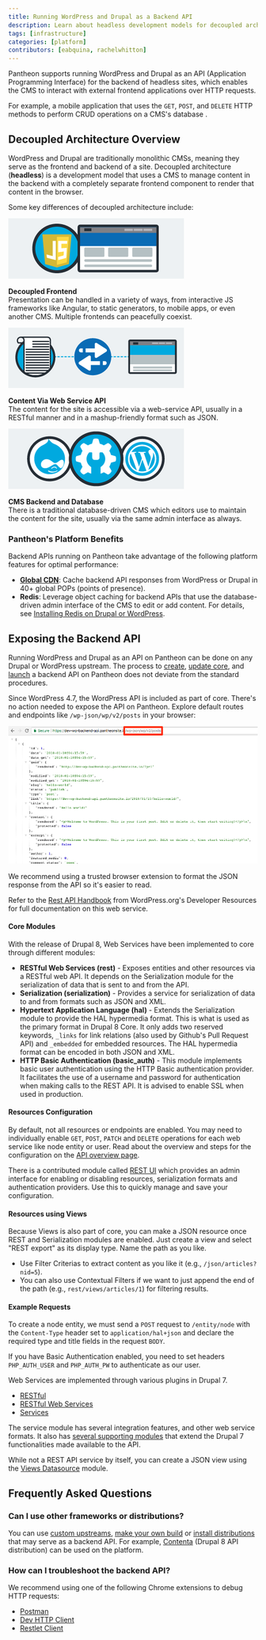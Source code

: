 ```yaml
---
title: Running WordPress and Drupal as a Backend API
description: Learn about headless development models for decoupled architecture on Pantheon.
tags: [infrastructure]
categories: [platform]
contributors: [eabquina, rachelwhitton]
---
```

Pantheon supports running WordPress and Drupal as an API (Application Programming Interface) for the backend of headless sites, which enables the CMS to interact with external frontend applications over HTTP requests.

For example, a mobile application <Popover content="A separate and external frontend application that is not running on Pantheon." /> that uses the `GET`, `POST`, and `DELETE` HTTP methods to perform CRUD operations <Popover title="CRUD" content="Create, read, update and delete." /> on a CMS's database <Popover content="The Drupal or WordPress site running on Pantheon as the backend API." />.

## Decoupled Architecture Overview
WordPress and Drupal are traditionally monolithic CMSs, meaning they serve as the frontend and backend of a site. Decoupled architecture (**headless**) is a development model that uses a CMS to manage content in the backend with a completely separate frontend component to render that content in the browser.

Some key differences of decoupled architecture include:

<div class="flex-panel-group">

  <div id="headless" class="flex-panel-item">

  <div class="flex-panel-body">
   <p class="topic-info__description" >

   ![Decoupled Frontend](../images/decoupledcms-what-is-decoupled.png)

   **Decoupled Frontend**<br />
   Presentation can be handled in a variety of ways, from interactive JS frameworks like Angular, to static generators, to mobile apps, or even another CMS. Multiple frontends can peacefully coexist.
   </p>
 </div>
 </div>
 <div id="headless" class="flex-panel-item">
 <div class="flex-panel-body">
   <p class="topic-info__description" >

   ![Content Via Web Service API](../images/decoupledcms-what-is-content.png)

   **Content Via Web Service API**<br />
   The content for the site is accessible via a web-service API, usually in a RESTful manner and in a mashup-friendly format such as JSON.
   </p>
 </div>
 </div>
 <div id="headless" class="flex-panel-item">
 <div class="flex-panel-body">
   <p class="topic-info__description" >

   ![CMS Backend and Database](../images/decoupledcms-what-is-backend.png)

   **CMS Backend and Database**<br />
   There is a traditional database-driven CMS which editors use to maintain the content for the site, usually via the same admin interface as always.
   </p>
 </div>
 </div>
</div>

### Pantheon's Platform Benefits
Backend APIs running on Pantheon take advantage of the following platform features for optimal performance:

* [**Global CDN**](/global-cdn/): Cache backend API responses from WordPress or Drupal in 40+ global POPs (points of presence).
* **Redis**: Leverage object caching for backend APIs that use the database-driven admin interface of the CMS to edit or add content. For details, see [Installing Redis on Drupal or WordPress](/redis/).
<!--todo: does solr belong here? help wanted describing the benefits of solr in context of decoupled site.]-->


## Exposing the Backend API
Running WordPress and Drupal as an API on Pantheon can be done on any Drupal or WordPress upstream. The process to [create](/create-sites/), [update core](/core-updates/), and [launch](/guides/launch/) a backend API on Pantheon does not deviate from the standard procedures.

<TabList>

<Tab title="WordPress" id="wp-api" active={true}>

Since WordPress 4.7, the WordPress API is included as part of core. There's no action needed to expose the API on Pantheon. Explore default routes and endpoints like `/wp-json/wp/v2/posts` in your browser:

![default routes wp](../images/wp-json-posts.png)

We recommend using a trusted browser extension to format the JSON response from the API so it's easier to read.

Refer to the [Rest API Handbook](https://developer.wordpress.org/rest-api/) from WordPress.org's Developer Resources for full documentation on this web service.

</Tab>

<Tab title="Drupal 8" id="d8-api">

#### Core Modules
With the release of Drupal 8, Web Services have been implemented to core through different modules:

* **RESTful Web Services (rest)** - Exposes entities and other resources via a RESTful web API. It depends on the Serialization module for the serialization of data that is sent to and from the API.
* **Serialization (serialization)** - Provides a service for serialization of data to and from formats such as JSON and XML.
* **Hypertext Application Language (hal)** - Extends the Serialization module to provide the HAL hypermedia format. This is what is used as the primary format in Drupal 8 Core. It only adds two reserved keywords, `_links` for link relations (also used by Github's Pull Request API) and `_embedded` for embedded resources. The HAL hypermedia format can be encoded in both JSON and XML.
* **HTTP Basic Authentication (basic_auth)** - This module implements basic user authentication using the HTTP Basic authentication provider. It facilitates the use of a username and password for authentication when making calls to the REST API. It is advised to enable SSL when used in production.

#### Resources Configuration

By default, not all resources or endpoints are enabled. You may need to individually enable `GET`, `POST`, `PATCH` and `DELETE` operations for each web service like node entity or user. Read about the overview and steps for the configuration on the [API overview page](https://www.drupal.org/docs/8/api/restful-web-services-api/restful-web-services-api-overview).

There is a contributed module called [REST UI](https://drupal.org/project/restui) which provides an admin interface for enabling or disabling resources, serialization formats and authentication providers. Use this to quickly manage and save your configuration.

#### Resources using Views

Because Views is also part of core, you can make a JSON resource once REST and Serialization modules are enabled. Just create a view and select "REST export" as its display type. Name the path as you like.

* Use Filter Criterias to extract content as you like it (e.g., `/json/articles?nid=5`).
* You can also use Contextual Filters if we want to just append the end of the path (e.g., `rest/views/articles/1`) for filtering results.

#### Example Requests

To create a node entity, we must send a `POST` request to `/entity/node` with the `Content-Type` header set to `application/hal+json` and declare the required type and title fields in the request `BODY`.

If you have Basic Authentication enabled, you need to set headers `PHP_AUTH_USER` and `PHP_AUTH_PW` to authenticate as our user.

</Tab>

<Tab title="Drupal 7" id="d7-api">

Web Services are implemented through various plugins in Drupal 7.

  - [RESTful](https://www.drupal.org/project/restful)
  - [RESTful Web Services](https://www.drupal.org/project/restws)
  - [Services](https://www.drupal.org/project/services)

The service module has several integration features, and other web service formats. It also has [several supporting modules](https://www.drupal.org/node/750036) that extend the Drupal 7 functionalities made available to the API.

<Alert title="Note" type="info">

While not a REST API service by itself, you can create a JSON view using the [Views Datasource](https://www.drupal.org/project/views_datasource) module.

</Alert>

</Tab>

</TabList>

## Frequently Asked Questions

### Can I use other frameworks or distributions?
You can use [custom upstreams](/custom-upstream/), [make your own build](/guides/build-tools/) or [install distributions](/start-state/#public-distributions) that may serve as a backend API. For example, [Contenta](http://www.contentacms.org/) (Drupal 8 API distribution) can be used on the platform.

### How can I troubleshoot the backend API?
We recommend using one of the following Chrome extensions to debug HTTP requests:

* [Postman](https://chrome.google.com/webstore/detail/postman/fhbjgbiflinjbdggehcddcbncdddomop?hl=en)
* [Dev HTTP Client](https://chrome.google.com/webstore/detail/dev-http-client/aejoelaoggembcahagimdiliamlcdmfm/related)
* [Restlet Client](https://chrome.google.com/webstore/detail/restlet-client-rest-api-t/aejoelaoggembcahagimdiliamlcdmfm)

